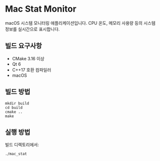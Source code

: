 # Mac Stat Monitor

macOS 시스템 모니터링 애플리케이션입니다. CPU 온도, 메모리 사용량 등의 시스템 정보를 실시간으로 표시합니다.

## 빌드 요구사항

- CMake 3.16 이상
- Qt 6
- C++17 호환 컴파일러
- macOS

## 빌드 방법

```bashc
mkdir build
cd build
cmake ..
make
```

## 실행 방법

빌드 디렉토리에서:
```bash
./mac_stat
``` 